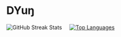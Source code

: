 # DYuŋ
<!--[![My Github Stats](https://github-readme-stats.vercel.app/api?username=DYung26&theme=radical)](https://github.com/DYung26/github-readme-stats)-->
<!--![GitHub streak stats](https://github-readme-streak-stats.herokuapp.com/?user=DYung26&theme=react)-->
<!--![GitHub streak stats](https://streak-stats.demolab.com/?user=DYung26&theme=react)-->
<div style="display: flex; gap: 20px;">
  <img src="https://streak-stats.demolab.com/?user=DYung26&theme=react" alt="GitHub Streak Stats" loading="lazy" />
  <a href="https://github.com/anuraghazra/github-readme-stats">
    <img src="https://github-readme-stats.vercel.app/api/top-langs/?username=DYung26&langs_count=100&layout=compact&theme=vision-friendly-dark&count_private=true&hide=html" alt="Top Languages" />
  </a>
</div>
<!-- [![Top Langs](https://github-readme-stats.vercel.app/api/top-langs/?username=DYung26&langs_count=30&layout=compact&theme=vision-friendly-dark&count_private=true)](https://github.com/anuraghazra/github-readme-stats)-->
<!--[![Top Langs](https://github-readme-stats.vercel.app/api/top-langs/?username=DYung26&layout=compact&theme=dark)](https://github.com/DYung26/github-readme-stats)
[![trophy](https://github-profile-trophy.vercel.app/?username=Brainstorma&theme=tokyonight&no-bg=false&no-frame=false&count_private=true)](https://github.com/Brainstorma/Brainstorma)
</div><img src="https://komarev.com/ghpvc/?username=Brainstorma&style=compact-square&color=blue" align="center" alt=""/>-->
